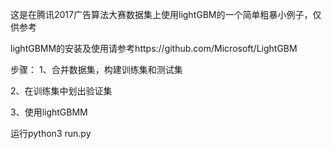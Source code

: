 这是在腾讯2017广告算法大赛数据集上使用lightGBM的一个简单粗暴小例子，仅供参考

lightGBMM的安装及使用请参考https://github.com/Microsoft/LightGBM

步骤：
1、合并数据集，构建训练集和测试集

2、在训练集中划出验证集

3、使用lightGBMM

运行python3 run.py

